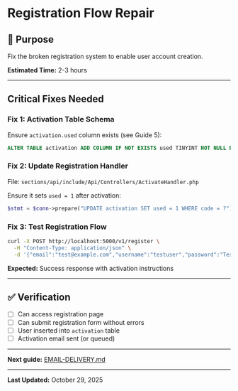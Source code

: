 # Registration Flow Repair

## 🎯 Purpose

Fix the broken registration system to enable user account creation.

**Estimated Time:** 2-3 hours

---

## Critical Fixes Needed

### Fix 1: Activation Table Schema

Ensure `activation.used` column exists (see Guide 5):

```sql
ALTER TABLE activation ADD COLUMN IF NOT EXISTS used TINYINT NOT NULL DEFAULT 0;
```

### Fix 2: Update Registration Handler

File: `sections/api/include/Api/Controllers/ActivateHandler.php`

Ensure it sets `used = 1` after activation:

```php
$stmt = $conn->prepare("UPDATE activation SET used = 1 WHERE code = ?");
```

### Fix 3: Test Registration Flow

```bash
curl -X POST http://localhost:5000/v1/register \
  -H "Content-Type: application/json" \
  -d '{"email":"test@example.com","username":"testuser","password":"Test123!","worldId":"testworld"}'
```

**Expected:** Success response with activation instructions

---

## ✅ Verification

- [ ] Can access registration page
- [ ] Can submit registration form without errors
- [ ] User inserted into `activation` table
- [ ] Activation email sent (or queued)

---

**Next guide:** [EMAIL-DELIVERY.md](./EMAIL-DELIVERY.md)

---

**Last Updated:** October 29, 2025
